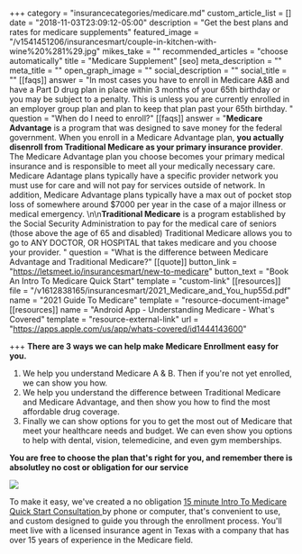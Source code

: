 +++
category = "insurancecategories/medicare.md"
custom_article_list = []
date = "2018-11-03T23:09:12-05:00"
description = "Get the best plans and rates for medicare supplements"
featured_image = "/v1541451206/insurancesmart/couple-in-kitchen-with-wine%20%281%29.jpg"
mikes_take = ""
recommended_articles = "choose automatically"
title = "Medicare Supplement"
[seo]
meta_description = ""
meta_title = ""
open_graph_image = ""
social_description = ""
social_title = ""
[[faqs]]
answer = "In most cases you have to enroll in Medicare A&B and have a Part D drug plan in place within 3 months of your 65th birthday or you may be subject to a penalty. This is unless you are currently enrolled in an employer group plan and plan to keep that plan past your 65th birthday.  "
question = "When do I need to enroll?"
[[faqs]]
answer = "**Medicare Advantage** is a program that was designed to save money for the federal government.  When you enroll in a Medicare Advantage plan, **you actually disenroll from Traditional Medicare as your primary insurance provider**.  The Medicare Advantage plan you choose becomes your primary medical insurance and is responsible to meet all your medically necessary care.  Medicare Adantage plans typically have a specific provider network you must use for care and will not pay for services outside of network.  In addition, Medicare Advantage plans typically have a max out of pocket stop loss of somewhere around $7000 per year in the case of a major illness or medical emergency. \n\n**Traditional Medicare** is a program established by the Social Security Administration to pay for the medical care of seniors (those above the age of 65 and disabled) Traditional Medicare allows you to go to ANY DOCTOR, OR HOSPITAL that takes medicare and you choose your provider.    "
question = "What is the difference between Medicare Advantage and Traditional Medicare?"
[[quote]]
button_link = "https://letsmeet.io/insurancesmart/new-to-medicare"
button_text = "Book An Intro To Medicare Quick Start"
template = "custom-link"
[[resources]]
file = "/v1612838165/insurancesmart/2021_Medicare_and_You_hup55d.pdf"
name = "2021 Guide To Medicare"
template = "resource-document-image"
[[resources]]
name = "Android App - Understanding Medicare - What's Covered"
template = "resource-external-link"
url = "https://apps.apple.com/us/app/whats-covered/id1444143600"

+++
**There are 3 ways we can help make Medicare Enrollment easy for you.**

1. We help you understand Medicare A & B. Then if you're not yet enrolled, we can show you how.
2. We help you understand the difference between Traditional Medicare and Medicare Advantage, and then show you how to find the most affordable drug coverage.
3. Finally we can show options for you to get the most out of Medicare that meet your healthcare needs and budget. We can even show you options to help with dental, vision, telemedicine, and even gym memberships.

**You are free to choose the plan that's right for you, and remember there is absolutley no cost or obligation for our service**

[![](https://res.cloudinary.com/modii/v1612839179/insurancesmart/Medicare_What_s_Covered_App_For_Ipad_mhimfe.jpg)](https://apps.apple.com/us/app/whats-covered/id1444143600 "Understanding Medicare Apple App")

To make it easy, we've created a no obligation [15 minute Intro To Medicare Quick Start Consultation ](https://io915.infusionsoft.com/app/bardEmailFunnel/\~Link-269\~)by phone or computer, that's convenient to use, and custom designed to guide you through the enrollment process. You'll meet live with a licensed insurance agent in Texas with a company that has over 15 years of experience in the Medicare field.